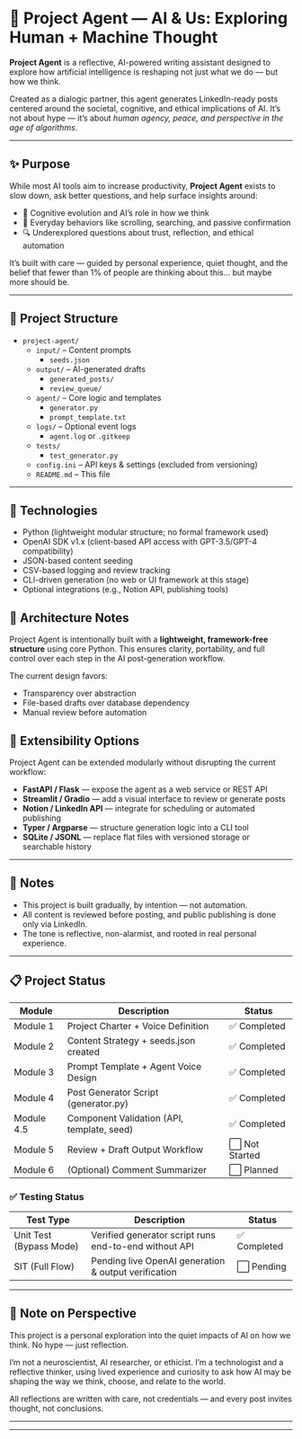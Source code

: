 # 🧠 Project Agent — AI & Us: Exploring Human + Machine Thought

**Project Agent** is a reflective, AI-powered writing assistant designed to explore how artificial intelligence is reshaping not just what we do — but how we think.

Created as a dialogic partner, this agent generates LinkedIn-ready posts centered around the societal, cognitive, and ethical implications of AI. It’s not about hype — it’s about *human agency, peace, and perspective in the age of algorithms*.

---

## ✨ Purpose

While most AI tools aim to increase productivity, **Project Agent** exists to slow down, ask better questions, and help surface insights around:

- 🧠 Cognitive evolution and AI’s role in how we think
- 📱 Everyday behaviors like scrolling, searching, and passive confirmation
- 🔍 Underexplored questions about trust, reflection, and ethical automation

It’s built with care — guided by personal experience, quiet thought, and the belief that fewer than 1% of people are thinking about this... but maybe more should be.

---

## 📂 Project Structure

- `project-agent/`
  - `input/` – Content prompts
    - `seeds.json`
  - `output/` – AI-generated drafts
    - `generated_posts/`
    - `review_queue/`
  - `agent/` – Core logic and templates
    - `generator.py`
    - `prompt_template.txt`
  - `logs/` – Optional event logs
    - `agent.log` or `.gitkeep`
  - `tests/` 
    - `test_generator.py`
  - `config.ini` – API keys & settings (excluded from versioning)
  - `README.md` – This file

---

## 🧰 Technologies

- Python (lightweight modular structure; no formal framework used)
- OpenAI SDK v1.x (client-based API access with GPT-3.5/GPT-4 compatibility)
- JSON-based content seeding
- CSV-based logging and review tracking
- CLI-driven generation (no web or UI framework at this stage)
- Optional integrations (e.g., Notion API, publishing tools)

## 🧱 Architecture Notes

Project Agent is intentionally built with a **lightweight, framework-free structure** using core Python. This ensures clarity, portability, and full control over each step in the AI post-generation workflow.

The current design favors:
- Transparency over abstraction
- File-based drafts over database dependency
- Manual review before automation

## 🚀 Extensibility Options

Project Agent can be extended modularly without disrupting the current workflow:

- **FastAPI / Flask** — expose the agent as a web service or REST API
- **Streamlit / Gradio** — add a visual interface to review or generate posts
- **Notion / LinkedIn API** — integrate for scheduling or automated publishing
- **Typer / Argparse** — structure generation logic into a CLI tool
- **SQLite / JSONL** — replace flat files with versioned storage or searchable history


---

## 📌 Notes

- This project is built gradually, by intention — not automation.
- All content is reviewed before posting, and public publishing is done only via LinkedIn.
- The tone is reflective, non-alarmist, and rooted in real personal experience.

---
## :clipboard: Project Status

| Module      | Description                                 | Status        |
|-------------|---------------------------------------------|----------------|
| Module 1    | Project Charter + Voice Definition          | ✅ Completed    |
| Module 2    | Content Strategy + seeds.json created       | ✅ Completed    |
| Module 3    | Prompt Template + Agent Voice Design        | ✅ Completed    |
| Module 4    | Post Generator Script (generator.py)        | ✅ Completed    |
| Module 4.5  | Component Validation (API, template, seed)  | ✅ Completed  |
| Module 5    | Review + Draft Output Workflow              | ⬜ Not Started  |
| Module 6    | (Optional) Comment Summarizer               | ⬜ Planned      |


### ✅ Testing Status

| Test Type               | Description                                           | Status        |
|-------------------------|-------------------------------------------------------|----------------|
| Unit Test (Bypass Mode) | Verified generator script runs end-to-end without API | ✅ Completed    |
| SIT (Full Flow)         | Pending live OpenAI generation & output verification  | ⬜ Pending      |

---

## 📎 Note on Perspective

This project is a personal exploration into the quiet impacts of AI on how we think. No hype — just reflection.

I’m not a neuroscientist, AI researcher, or ethicist. I’m a technologist and a reflective thinker, using lived experience and curiosity to ask how AI may be shaping the way we think, choose, and relate to the world.

All reflections are written with care, not credentials — and every post invites thought, not conclusions.

---

---


